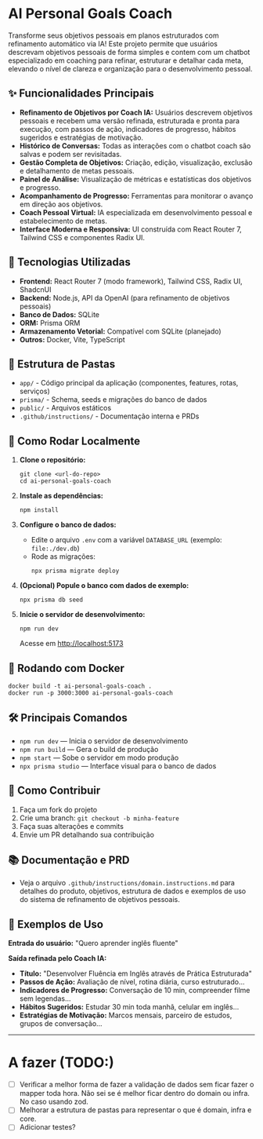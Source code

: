 # AI Personal Goals Coach

Transforme seus objetivos pessoais em planos estruturados com refinamento automático via IA! Este projeto permite que usuários descrevam objetivos pessoais de forma simples e contem com um chatbot especializado em coaching para refinar, estruturar e detalhar cada meta, elevando o nível de clareza e organização para o desenvolvimento pessoal.

## ✨ Funcionalidades Principais

- **Refinamento de Objetivos por Coach IA:** Usuários descrevem objetivos pessoais e recebem uma versão refinada, estruturada e pronta para execução, com passos de ação, indicadores de progresso, hábitos sugeridos e estratégias de motivação.
- **Histórico de Conversas:** Todas as interações com o chatbot coach são salvas e podem ser revisitadas.
- **Gestão Completa de Objetivos:** Criação, edição, visualização, exclusão e detalhamento de metas pessoais.
- **Painel de Análise:** Visualização de métricas e estatísticas dos objetivos e progresso.
- **Acompanhamento de Progresso:** Ferramentas para monitorar o avanço em direção aos objetivos.
- **Coach Pessoal Virtual:** IA especializada em desenvolvimento pessoal e estabelecimento de metas.
- **Interface Moderna e Responsiva:** UI construída com React Router 7, Tailwind CSS e componentes Radix UI.

## 🧱 Tecnologias Utilizadas

- **Frontend:** React Router 7 (modo framework), Tailwind CSS, Radix UI, ShadcnUI
- **Backend:** Node.js, API da OpenAI (para refinamento de objetivos pessoais)
- **Banco de Dados:** SQLite
- **ORM:** Prisma ORM
- **Armazenamento Vetorial:** Compatível com SQLite (planejado)
- **Outros:** Docker, Vite, TypeScript

## 📁 Estrutura de Pastas

- `app/` - Código principal da aplicação (componentes, features, rotas, serviços)
- `prisma/` - Schema, seeds e migrações do banco de dados
- `public/` - Arquivos estáticos
- `.github/instructions/` - Documentação interna e PRDs

## 🚀 Como Rodar Localmente

1. **Clone o repositório:**
   ```fish
   git clone <url-do-repo>
   cd ai-personal-goals-coach
   ```

2. **Instale as dependências:**
   ```fish
   npm install
   ```

3. **Configure o banco de dados:**
   - Edite o arquivo `.env` com a variável `DATABASE_URL` (exemplo: `file:./dev.db`)
   - Rode as migrações:
     ```fish
     npx prisma migrate deploy
     ```

4. **(Opcional) Popule o banco com dados de exemplo:**
   ```fish
   npx prisma db seed
   ```

5. **Inicie o servidor de desenvolvimento:**
   ```fish
   npm run dev
   ```
   Acesse em [http://localhost:5173](http://localhost:5173)

## 🐳 Rodando com Docker

```fish
docker build -t ai-personal-goals-coach .
docker run -p 3000:3000 ai-personal-goals-coach
```

## 🛠️ Principais Comandos

- `npm run dev` — Inicia o servidor de desenvolvimento
- `npm run build` — Gera o build de produção
- `npm start` — Sobe o servidor em modo produção
- `npx prisma studio` — Interface visual para o banco de dados

## 🤖 Como Contribuir

1. Faça um fork do projeto
2. Crie uma branch: `git checkout -b minha-feature`
3. Faça suas alterações e commits
4. Envie um PR detalhando sua contribuição

## 📚 Documentação e PRD

- Veja o arquivo `.github/instructions/domain.instructions.md` para detalhes do produto, objetivos, estrutura de dados e exemplos de uso do sistema de refinamento de objetivos pessoais.

## 🎯 Exemplos de Uso

**Entrada do usuário:**
"Quero aprender inglês fluente"

**Saída refinada pelo Coach IA:**
- **Título:** "Desenvolver Fluência em Inglês através de Prática Estruturada"
- **Passos de Ação:** Avaliação de nível, rotina diária, curso estruturado...
- **Indicadores de Progresso:** Conversação de 10 min, compreender filme sem legendas...
- **Hábitos Sugeridos:** Estudar 30 min toda manhã, celular em inglês...
- **Estratégias de Motivação:** Marcos mensais, parceiro de estudos, grupos de conversação...

---
# A fazer (TODO:)

- [ ] Verificar a melhor forma de fazer a validação de dados sem ficar fazer o mapper toda hora. Não sei se é melhor ficar dentro do domain ou infra. No caso usando zod.
- [ ] Melhorar a estrutura de pastas para representar o que é domain, infra e core.
- [ ] Adicionar testes?
